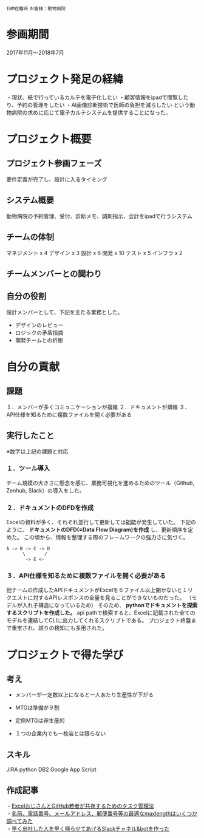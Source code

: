 `IBM在籍時` `お客様：動物病院` 

# 参画期間
2017年11月〜2018年7月

# プロジェクト発足の経緯
・現状、紙で行っているカルテを電子化したい
・顧客情報をipadで閲覧したり、予約の管理をしたい
・AI画像診断技術で医師の負担を減らしたい
という動物病院の求めに応じて電子カルテシステムを提供することになった。

# プロジェクト概要

## プロジェクト参画フェーズ
要件定義が完了し、設計に入るタイミング

## システム概要
動物病院の予約管理、受付、診断メモ、調剤指示、会計をipadで行うシステム

## チームの体制
マネジメント x 4
デザイン x 3
設計 x 6
開発 x 10
テスト x 5
インフラ x 2

## チームメンバーとの関わり



## 自分の役割
設計メンバーとして、下記を主たる業務とした。
- デザインのレビュー
- ロジックの矛盾指摘
- 開発チームとの折衝
 
# 自分の貢献

## 課題
１．メンバーが多くコミュニケーションが複雑
２．ドキュメントが煩雑
３．API仕様を知るために複数ファイルを開く必要がある

## 実行したこと
※数字は上記の課題と対応

### １．ツール導入
チーム規模の大きさに懸念を感じ、業務可視化を進めるためのツール（Github, Zenhub, Slack）の導入をした。

### ２．ドキュメントのDFDを作成
Excelの資料が多く、それぞれ並行して更新しては齟齬が発生していた。
下記のように、 **ドキュメントのDFD(=Data Flow Diagram)を作成** し、更新順序を定めた。
この頃から、情報を整理する際のフレームワークの強力さに気づく。

```
A -> B -> C -> D
      \       /
       -> E <-
```

### ３．API仕様を知るために複数ファイルを開く必要がある
他チームの作成したAPIドキュメントがExcelを６ファイル以上開かないと１リクエストに対するAPIレスポンスの全量を見ることができないものだった。
（モデルが入れ子構造になっているため）
そのため、 **pythonでドキュメントを探索するスクリプトを作成した。** 
api pathで検索すると、Excelに記載された全てのモデルを連結してCLIに出力してくれるスクリプトである。
プロジェクト終盤まで重宝され、誤りの検知にも多用された。

# プロジェクトで得た学び
## 考え
- メンバーが一定数以上になると一人あたり生産性が下がる

- MTGは準備が９割

- 定例MTGは非生産的

- １つの企業内でも一枚岩とは限らない

## スキル
JIRA
python
DB2
Google App Script

## 作成記事
・[ExcelおじさんとGitHub若者が共存するためのタスク管理法](https://qiita.com/kyogom/items/10987f2b76f06a868300)  
・[名前、電話番号、メールアドレス、郵便番号等の最適なmaxlengthはいくつか調べてみた](https://qiita.com/kyogom/items/49fe51044d57e3b19929)  
・[早く出社した人を早く帰らせてあげるSlackチャネル&botを作った](https://qiita.com/kyogom/items/7d29eb6eb7a288cfd141)  
